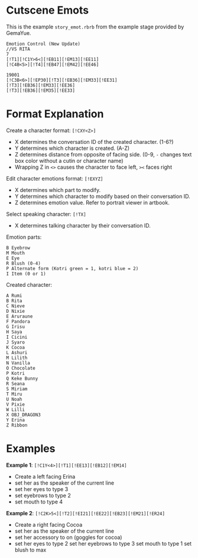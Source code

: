 # Cutscene Emots
This is the example `story_emot.rbrb` from the example stage provided by GemaYue.

```
Emotion Control (New Update)
//VS RITA
7
[!T1][!C1Y>6<][!EB11][!EM13][!EE11]
[!C4B<5>][!T4][!EB47][!EM42][!EE46]

19001
[!C3B<6>][!EP30][!T3][!EB36][!EM33][!EE31]
[!T3][!EB36][!EM33][!EE36]
[!T3][!EB36][!EM35][!EE33]
```

# Format Explanation

Create a character format: `[!CXY<Z>]`
- X determines the conversation ID of the created character. (1-6?)
- Y determines which character is created. (A-Z)
- Z determines distance from opposite of facing side. (0-9, `-` changes text box color without a cutin or character name)
- Wrapping Z in `<>` causes the character to face left, `><` faces right
 
Edit character emotions format: `[!EXYZ]`
- X determines which part to modify.
- Y determines which character to modify based on their conversation ID.
- Z determines emotion value.  Refer to portrait viewer in artbook.
 
Select speaking character: `[!TX]`
- X determines talking character by their conversation ID.
 
Emotion parts:
```
B Eyebrow
M Mouth
E Eye
R Blush (0-4)
P Alternate form (Kotri green = 1, kotri blue = 2)
I Item (0 or 1)
```
 
Created character:
```
A Rumi
B Rita
C Nieve
D Nixie
E Aruraune
F Pandora
G Irisu
H Saya
I Cicini
J Syaro
K Cocoa
L Ashuri
M Lilith
N Vanilla
O Chocolate
P Kotri
Q Keke Bunny
R Seana
S Miriam
T Miru
U Noah
V Pixie
W Lilli
X OBJ_DRAGON3
Y Erina
Z Ribbon
```
 
# Examples

**Example 1**: `[!C1Y<4>][!T1][!EE13][!EB12][!EM14]`
- Create a left facing Erina
- set her as the speaker of the current line
- set her eyes to type 3
- set eyebrows to type 2
- set mouth to type 4
 
**Example 2**: `[!C2K>5<][!T2][!EI21][!EE22][!EB23][!EM21][!ER24]`
- Create a right facing Cocoa
- set her as the speaker of the current line
- set her accessory to on (goggles for cocoa)
- set her eyes to type 2
set her eyebrows to type 3
set mouth to type 1
set blush to max
